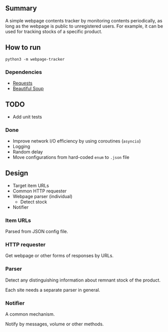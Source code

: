 ## Summary

A simple webpage contents tracker by monitoring contents periodically, as long as the webpage is public to unregistered users. For example, it can be used for tracking stocks of a specific product.

## How to run

`python3 -m webpage-tracker`

### Dependencies

- [Requests](https://docs.python-requests.org/en/latest/)
- [Beautiful Soup](https://beautiful-soup-4.readthedocs.io)

## TODO

- Add unit tests

### Done

- Improve network I/O efficiency by using coroutines (`asyncio`)
- Logging
- Random delay
- Move configurations from hard-coded `enum` to `.json` file

## Design

- Target item URLs
- Common HTTP requester
- Webpage parser (individual)
  - Detect stock
- Notifier

### Item URLs

Parsed from JSON config file.

### HTTP requester

Get webpage or other forms of responses by URLs.

### Parser

Detect any distinguishing information about remnant stock of the product.

Each site needs a separate parser in general.

### Notifier

A common mechanism.

Notify by messages, volume or other methods.